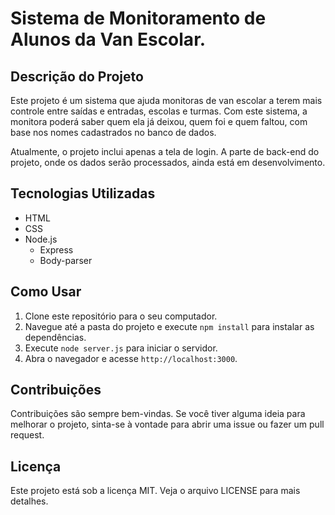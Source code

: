 # Sistema de Monitoramento de Alunos da Van Escolar.

## Descrição do Projeto

Este projeto é um sistema que ajuda monitoras de van escolar a terem mais controle entre saídas e entradas, escolas e turmas. Com este sistema, a monitora poderá saber quem ela já deixou, quem foi e quem faltou, com base nos nomes cadastrados no banco de dados.

Atualmente, o projeto inclui apenas a tela de login. A parte de back-end do projeto, onde os dados serão processados, ainda está em desenvolvimento.

## Tecnologias Utilizadas

- HTML
- CSS
- Node.js
  - Express
  - Body-parser

## Como Usar

1. Clone este repositório para o seu computador.
2. Navegue até a pasta do projeto e execute `npm install` para instalar as dependências.
3. Execute `node server.js` para iniciar o servidor.
4. Abra o navegador e acesse `http://localhost:3000`.

## Contribuições

Contribuições são sempre bem-vindas. Se você tiver alguma ideia para melhorar o projeto, sinta-se à vontade para abrir uma issue ou fazer um pull request.

## Licença

Este projeto está sob a licença MIT. Veja o arquivo LICENSE para mais detalhes.

